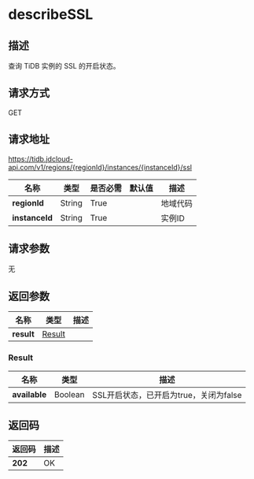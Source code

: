 # describeSSL


## 描述
查询 TiDB 实例的 SSL 的开启状态。

## 请求方式
GET

## 请求地址
https://tidb.jdcloud-api.com/v1/regions/{regionId}/instances/{instanceId}/ssl

|名称|类型|是否必需|默认值|描述|
|---|---|---|---|---|
|**regionId**|String|True| |地域代码|
|**instanceId**|String|True| |实例ID|

## 请求参数
无


## 返回参数
|名称|类型|描述|
|---|---|---|
|**result**|[Result](describessl#result)| |

### <div id="result">Result</div>
|名称|类型|描述|
|---|---|---|
|**available**|Boolean|SSL开启状态，已开启为true，关闭为false|

## 返回码
|返回码|描述|
|---|---|
|**202**|OK|
